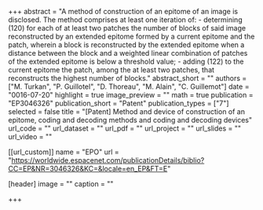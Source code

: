 +++
abstract = "A method of construction of an epitome of an image is disclosed. The method comprises at least one iteration of: - determining (120) for each of at least two patches the number of blocks of said image reconstructed by an extended epitome formed by a current epitome and the patch, wherein a block is reconstructed by the extended epitome when a distance between the block and a weighted linear combination of patches of the extended epitome is below a threshold value; - adding (122) to the current epitome the patch, among the at least two patches, that reconstructs the highest number of blocks."
abstract_short = ""
authors = ["M. Turkan", "P. Guillotel", "D. Thoreau", "M. Alain", "C. Guillemot"]
date = "0016-07-20"
highlight = true
image_preview = ""
math = true
publication = "EP3046326"
publication_short = "Patent"
publication_types = ["7"]
selected = false
title = "[Patent] Method and device of construction of an epitome, coding and decoding methods and coding and decoding devices"
url_code = ""
url_dataset = ""
url_pdf = ""
url_project = ""
url_slides = ""
url_video = ""

[[url_custom]]
name = "EPO"
url = "https://worldwide.espacenet.com/publicationDetails/biblio?CC=EP&NR=3046326&KC=&locale=en_EP&FT=E"

[header]
image = ""
caption = ""

+++

